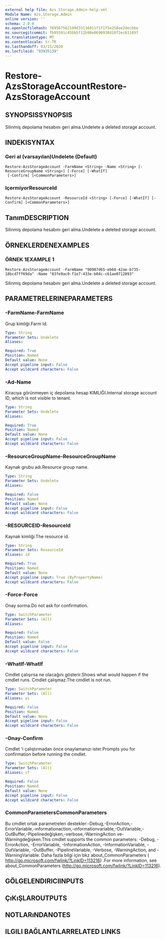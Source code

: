 ```yaml
---
external help file: Azs.Storage.Admin-help.xml
Module Name: Azs.Storage.Admin
online version: ''
schema: 2.0.0
ms.openlocfilehash: 769567562199d33116911f1f1f5e258ae2decbbe
ms.sourcegitcommit: fb95591c45bb5f12b98e0690938d18f2ec611897
ms.translationtype: MT
ms.contentlocale: tr-TR
ms.lasthandoff: 03/15/2020
ms.locfileid: "93935139"
---
```

# <span data-ttu-id="fe256-101">Restore-AzsStorageAccount</span><span class="sxs-lookup"><span data-stu-id="fe256-101">Restore-AzsStorageAccount</span></span>

## <span data-ttu-id="fe256-102">SYNOPSIS</span><span class="sxs-lookup"><span data-stu-id="fe256-102">SYNOPSIS</span></span>
<span data-ttu-id="fe256-103">Silinmiş depolama hesabını geri alma.</span><span class="sxs-lookup"><span data-stu-id="fe256-103">Undelete a deleted storage account.</span></span>

## <span data-ttu-id="fe256-104">INDEKI</span><span class="sxs-lookup"><span data-stu-id="fe256-104">SYNTAX</span></span>

### <span data-ttu-id="fe256-105">Geri al (varsayılan)</span><span class="sxs-lookup"><span data-stu-id="fe256-105">Undelete (Default)</span></span>
```
Restore-AzsStorageAccount -FarmName <String> -Name <String> [-ResourceGroupName <String>] [-Force] [-WhatIf]
 [-Confirm] [<CommonParameters>]
```

### <span data-ttu-id="fe256-106">Içermiyor</span><span class="sxs-lookup"><span data-stu-id="fe256-106">ResourceId</span></span>
```
Restore-AzsStorageAccount -ResourceId <String> [-Force] [-WhatIf] [-Confirm] [<CommonParameters>]
```

## <span data-ttu-id="fe256-107">Tanım</span><span class="sxs-lookup"><span data-stu-id="fe256-107">DESCRIPTION</span></span>
<span data-ttu-id="fe256-108">Silinmiş depolama hesabını geri alma.</span><span class="sxs-lookup"><span data-stu-id="fe256-108">Undelete a deleted storage account.</span></span>

## <span data-ttu-id="fe256-109">ÖRNEKLERDEN</span><span class="sxs-lookup"><span data-stu-id="fe256-109">EXAMPLES</span></span>

### <span data-ttu-id="fe256-110">ÖRNEK 1</span><span class="sxs-lookup"><span data-stu-id="fe256-110">EXAMPLE 1</span></span>
```
Restore-AzsStorageAccount -FarmName "90987d65-eb60-42ae-b735-18bcd7ff69da" -Name "83fe9ac0-f1e7-433e-b04c-c61ae0712093"
```

<span data-ttu-id="fe256-111">Silinmiş depolama hesabını geri alma.</span><span class="sxs-lookup"><span data-stu-id="fe256-111">Undelete a deleted storage account.</span></span>

## <span data-ttu-id="fe256-112">PARAMETRELERINE</span><span class="sxs-lookup"><span data-stu-id="fe256-112">PARAMETERS</span></span>

### <span data-ttu-id="fe256-113">-FarmName</span><span class="sxs-lookup"><span data-stu-id="fe256-113">-FarmName</span></span>
<span data-ttu-id="fe256-114">Grup kimliği.</span><span class="sxs-lookup"><span data-stu-id="fe256-114">Farm Id.</span></span>

```yaml
Type: String
Parameter Sets: Undelete
Aliases:

Required: True
Position: Named
Default value: None
Accept pipeline input: False
Accept wildcard characters: False
```

### <span data-ttu-id="fe256-115">-Ad</span><span class="sxs-lookup"><span data-stu-id="fe256-115">-Name</span></span>
<span data-ttu-id="fe256-116">Kiracıya görünmeyen iç depolama hesap KIMLIĞI.</span><span class="sxs-lookup"><span data-stu-id="fe256-116">Internal storage account ID, which is not visible to tenant.</span></span>

```yaml
Type: String
Parameter Sets: Undelete
Aliases:

Required: True
Position: Named
Default value: None
Accept pipeline input: False
Accept wildcard characters: False
```

### <span data-ttu-id="fe256-117">-ResourceGroupName</span><span class="sxs-lookup"><span data-stu-id="fe256-117">-ResourceGroupName</span></span>
<span data-ttu-id="fe256-118">Kaynak grubu adı.</span><span class="sxs-lookup"><span data-stu-id="fe256-118">Resource group name.</span></span>

```yaml
Type: String
Parameter Sets: Undelete
Aliases:

Required: False
Position: Named
Default value: None
Accept pipeline input: False
Accept wildcard characters: False
```

### <span data-ttu-id="fe256-119">-RESOURCEID</span><span class="sxs-lookup"><span data-stu-id="fe256-119">-ResourceId</span></span>
<span data-ttu-id="fe256-120">Kaynak kimliği.</span><span class="sxs-lookup"><span data-stu-id="fe256-120">The resource id.</span></span>

```yaml
Type: String
Parameter Sets: ResourceId
Aliases: id

Required: True
Position: Named
Default value: None
Accept pipeline input: True (ByPropertyName)
Accept wildcard characters: False
```

### <span data-ttu-id="fe256-121">-Force</span><span class="sxs-lookup"><span data-stu-id="fe256-121">-Force</span></span>
<span data-ttu-id="fe256-122">Onay sorma.</span><span class="sxs-lookup"><span data-stu-id="fe256-122">Do not ask for confirmation.</span></span>

```yaml
Type: SwitchParameter
Parameter Sets: (All)
Aliases:

Required: False
Position: Named
Default value: False
Accept pipeline input: False
Accept wildcard characters: False
```

### <span data-ttu-id="fe256-123">-WhatIf</span><span class="sxs-lookup"><span data-stu-id="fe256-123">-WhatIf</span></span>
<span data-ttu-id="fe256-124">Cmdlet çalışırsa ne olacağını gösterir.</span><span class="sxs-lookup"><span data-stu-id="fe256-124">Shows what would happen if the cmdlet runs.</span></span>
<span data-ttu-id="fe256-125">Cmdlet çalışmaz.</span><span class="sxs-lookup"><span data-stu-id="fe256-125">The cmdlet is not run.</span></span>

```yaml
Type: SwitchParameter
Parameter Sets: (All)
Aliases: wi

Required: False
Position: Named
Default value: None
Accept pipeline input: False
Accept wildcard characters: False
```

### <span data-ttu-id="fe256-126">-Onay</span><span class="sxs-lookup"><span data-stu-id="fe256-126">-Confirm</span></span>
<span data-ttu-id="fe256-127">Cmdlet 'i çalıştırmadan önce onaylamanızı ister.</span><span class="sxs-lookup"><span data-stu-id="fe256-127">Prompts you for confirmation before running the cmdlet.</span></span>

```yaml
Type: SwitchParameter
Parameter Sets: (All)
Aliases: cf

Required: False
Position: Named
Default value: None
Accept pipeline input: False
Accept wildcard characters: False
```

### <span data-ttu-id="fe256-128">CommonParameters</span><span class="sxs-lookup"><span data-stu-id="fe256-128">CommonParameters</span></span>
<span data-ttu-id="fe256-129">Bu cmdlet ortak parametreleri destekler:-Debug,-ErrorAction,-ErrorVariable,-ınformationaction,-ınformationvariable,-OutVariable,-OutBuffer,-Pipelinedeğişken,-verbose,-WarningAction ve-Warningdeğişken.</span><span class="sxs-lookup"><span data-stu-id="fe256-129">This cmdlet supports the common parameters: -Debug, -ErrorAction, -ErrorVariable, -InformationAction, -InformationVariable, -OutVariable, -OutBuffer, -PipelineVariable, -Verbose, -WarningAction, and -WarningVariable.</span></span> <span data-ttu-id="fe256-130">Daha fazla bilgi için bkz about_CommonParameters ( http://go.microsoft.com/fwlink/?LinkID=113216) .</span><span class="sxs-lookup"><span data-stu-id="fe256-130">For more information, see about_CommonParameters (http://go.microsoft.com/fwlink/?LinkID=113216).</span></span>

## <span data-ttu-id="fe256-131">GÖLGELENDIRICI</span><span class="sxs-lookup"><span data-stu-id="fe256-131">INPUTS</span></span>

## <span data-ttu-id="fe256-132">ÇıKıŞLAR</span><span class="sxs-lookup"><span data-stu-id="fe256-132">OUTPUTS</span></span>

## <span data-ttu-id="fe256-133">NOTLARıNDA</span><span class="sxs-lookup"><span data-stu-id="fe256-133">NOTES</span></span>

## <span data-ttu-id="fe256-134">ILGILI BAĞLANTıLAR</span><span class="sxs-lookup"><span data-stu-id="fe256-134">RELATED LINKS</span></span>
